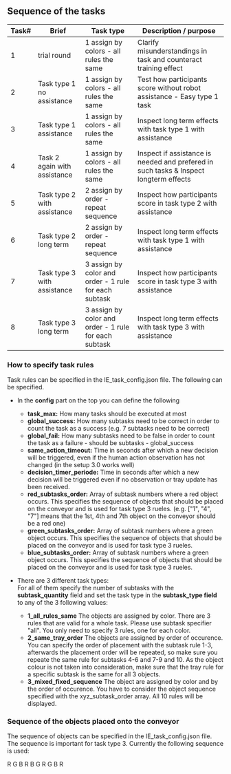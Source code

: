 ## Sequence of the tasks 

|Task# 	|Brief 				            |Task type   	                              |Description / purpose   				|   	
|---	|---				            |---						                  |---									|
| 1  	|trial round   			        | 1     assign by colors - all rules the same |Clarify misunderstandings in task and counteract training effect    		|   	
| 2  	|Task type 1 no assistance   	| 1     assign by colors - all rules the same |Test how participants score without robot assistance - Easy type 1 task   		|   	
| 3  	|Task type 1 assistance		    | 1  	assign by colors - all rules the same |Inspect long term effects with task type 1 with assistance   		|  	
| 4	    |Task 2 again with assistance	| 1		assign by colors - all rules the same |Inspect if assistance is needed and prefered in such tasks & Inspect longterm effects 		|
| 5	    |Task type 2 with assistance    | 2		assign by order - repeat sequence     |Inspect how participants score in task type 2 with assistance		|
| 6	    |Task type 2 long term          | 2		assign by order - repeat sequence     |Inspect long term effects with task type 1 with assistance		|
| 7	    |Task type 3 with assistance    | 3		assign by color and order - 1 rule for each subtask     |Inspect how participants score in task type 3 with assistance		|
| 8	    |Task type 3 long term          | 3 	assign by color and order - 1 rule for each subtask     |Inspect long term effects with task type 3 with assistance		|

### How to specify task rules
Task rules can be specified in the IE_task_config.json file. The following can be specified. 

* In the **config** part on the top you can define the following 
    * **task_max:** How many tasks should be executed at most
    * **global_success:** How many subtasks need to be correct in order to count the task as a success (e.g. 7 subtasks need to be correct)
    * **global_fail:**    How many subtasks need to be false in order to count the task as a failure - should be subtasks - global_success
    * **same_action_timeout:** Time in seconds after which a new decision will be triggered, even if the human action observation has not changed (in the setup 3.0 works well)
    * **decision_timer_periode:** Time in seconds after which a new decision will be triggered even if no observation or tray update has been received.
    * **red_subtasks_order:** Array of subtask numbers where a red object occurs. This specifies the sequence of objects that should be placed on the conveyor and is used for task type 3 rueles. (e.g. ["1", "4", "7"] means that the 1st, 4th and 7th object on the conveyor should be a red one)
    * **green_subtasks_order:** Array of subtask numbers where a green object occurs. This specifies the sequence of objects that should be placed on the conveyor and is used for task type 3 rueles.
    * **blue_subtasks_order:** Array of subtask numbers where a green object occurs. This specifies the sequence of objects that should be placed on the conveyor and is used for task type 3 rueles.

* There are 3 different task types: \
For all of them specify the number of subtasks with the **subtask_quantity** field and set the task type in the **subtask_type field** to any of the 3 following values: 

    * **1_all_rules_same** The objects are assigned by color. There are 3 rules that are valid for a whole task.  Please use subtask specifier "all". You only need to specify 3 rules, one for each color. 
    * **2_same_tray_order** The objects are assigned by order of occurence. You can specify the order of placement with the subtask rule 1-3, afterwards the placement order will be repeated, so make sure you repeate the same rule for subtasks 4-6 and 7-9 and 10. As the object colour is not taken into consideration, make sure that the tray rule for a specific subtask is the same for all 3 objects. 
    * **3_mixed_fixed_sequence** The object are assigned by color and by the order of occurence. You have to consider the object sequence specified with the xyz_subtask_order array. All 10 rules will be displayed. 

### Sequence of the objects placed onto the conveyor 
The sequence of objects can be specified in the IE_task_config.json file.
The sequence is important for task type 3.  Currently the following sequence is used:

R G B R B G R G B R 


